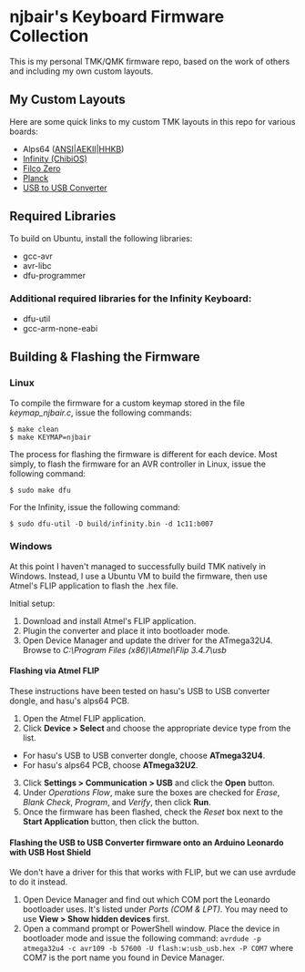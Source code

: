 njbair's Keyboard Firmware Collection
=====================================

This is my personal TMK/QMK firmware repo, based on the work of others and
including my own custom layouts.

My Custom Layouts
-----------------

Here are some quick links to my custom TMK layouts in this repo for various
boards:

* Alps64 ([ANSI](keyboard/alps64/keymaps/ansi.c)|[AEKII](keyboard/alps64/keymaps/aekii.c)|[HHKB](keyboard/alps64/keymaps/hhkb.c))
* [Infinity (ChibiOS)](keyboard/infinity/keymaps/default.c)
* [Filco Zero](keyboard/filco_zero/keymap_ansi.c)
* [Planck](keyboard/planck/keymaps/njbair.c)
* [USB to USB Converter](converter/usb_usb/keymap_njbair.c)

Required Libraries
------------------

To build on Ubuntu, install the following libraries:

- gcc-avr
- avr-libc
- dfu-programmer

### Additional required libraries for the Infinity Keyboard:

- dfu-util
- gcc-arm-none-eabi



Building & Flashing the Firmware
--------------------------------

### Linux

To compile the firmware for a custom keymap stored in the file
*keymap_njbair.c*, issue the following commands:

    $ make clean
    $ make KEYMAP=njbair

The process for flashing the firmware is different for each device. Most simply,
to flash the firmware for an AVR controller in Linux, issue the following
command:

    $ sudo make dfu

For the Infinity, issue the following command:

    $ sudo dfu-util -D build/infinity.bin -d 1c11:b007

### Windows

At this point I haven't managed to successfully build TMK natively in Windows.
Instead, I use a Ubuntu VM to build the firmware, then use Atmel's FLIP
application to flash the .hex file.

Initial setup:

1. Download and install Atmel's FLIP application.
2. Plugin the converter and place it into bootloader mode.
3. Open Device Manager and update the driver for the ATmega32U4. Browse to
   *C:\Program Files (x86)\Atmel\Flip 3.4.7\usb*

#### Flashing via Atmel FLIP

These instructions have been tested on hasu's USB to USB converter dongle, and
hasu's alps64 PCB.

1. Open the Atmel FLIP application.
2. Click **Device > Select** and choose the appropriate device type from the list.
  - For hasu's USB to USB converter dongle, choose **ATmega32U4**.
  - For hasu's alps64 PCB, choose **ATmega32U2**.
3. Click **Settings > Communication > USB** and click the **Open** button.
4. Under *Operations Flow*, make sure the boxes are checked for *Erase*, *Blank
   Check*, *Program*, and *Verify*, then click **Run**.
5. Once the firmware has been flashed, check the *Reset* box next to the **Start
   Application** button, then click the button.

#### Flashing the USB to USB Converter firmware onto an Arduino Leonardo with USB Host Shield

We don't have a driver for this that works with FLIP, but we can use avrdude to
do it instead.

1. Open Device Manager and find out which COM port the Leonardo bootloader uses.
   It's listed under *Ports (COM & LPT)*. You may need to use **View > Show hidden
   devices** first.
2. Open a command prompt or PowerShell window. Place the device in bootloader
   mode and issue the following command: `avrdude -p atmega32u4 -c avr109 -b 57600
   -U flash:w:usb_usb.hex -P COM7` where COM7 is the port name you found in Device
   Manager.

